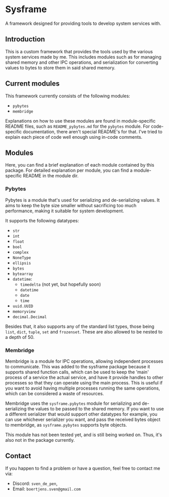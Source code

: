 # Sysframe

A framework designed for providing tools to develop system services with.


## Introduction

This is a custom framework that provides the tools used by the various system services made by me. This includes modules such as for managing shared memory and other IPC operations, and serialization for converting values to bytes to store them in said shared memory.


## Current modules

This framework currently consists of the following modules:

- `pybytes`
- `membridge`

Explanations on how to use these modules are found in module-specific README files, such as `README_pybytes.md` for the `pybytes` module.
For code-specific documentation, there aren't special README's for that. I've tried to explain each piece of code well enough using in-code comments.


## Modules

Here, you can find a brief explanation of each module contained by this package.
For detailed explanation per module, you can find a module-specific README in the module dir.


### Pybytes

Pybytes is a module that's used for serializing and de-serializing values. It aims to keep the byte size smaller without sacrificing too much performance, making it suitable for system development.

It supports the following datatypes:

- `str`
- `int`
- `float`
- `bool`
- `complex`
- `NoneType`
- `ellipsis`
- `bytes`
- `bytearray`
- `datetime`:
    * `timedelta` (not yet, but hopefully soon)
    * `datetime`
    * `date`
    * `time`
- `uuid.UUID`
- `memoryview`
- `decimal.Decimal`

Besides that, it also supports any of the standard list types, those being `list`, `dict`, `tuple`, `set` and `frozenset`. These are also allowed to be nested to a depth of 50.


### Membridge

Membridge is a module for IPC operations, allowing independent processes to communicate. This was added to the sysframe package because it supports shared function calls, which can be used to keep the 'main' process of a service the actual service, and have it provide handles to other processes so that they can operate using the main process. This is useful if you want to avoid having multiple processes running the same operations, which can be considered a waste of resources.

Membridge uses the `sysframe.pybytes` module for serializing and de-serializing the values to be passed to the shared memory. If you want to use a different serializer that would support other datatypes for example, you can use whichever serializer you want, and pass the received bytes object to membridge, as `sysframe.pybytes` supports byte objects.

This module has not been tested yet, and is still being worked on. Thus, it's also not in the package currently.


## Contact

If you happen to find a problem or have a question, feel free to contact me via:

- Discord: `sven_de_pen`,
- Email:   `boertjens.sven@gmail.com`

